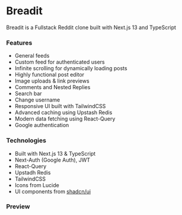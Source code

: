 # Breadit
Breadit is a Fullstack Reddit clone built with Next.js 13 and TypeScript

### Features
- General feeds
- Custom feed for authenticated users
- Infinite scrolling for dynamically loading posts
- Highly functional post editor
- Image uploads & link previews
- Comments and Nested Replies
- Search bar
- Change username
- Responsive UI built with TailwindCSS
- Advanced caching using Upstash Redis
- Modern data fetching using React-Query
- Google authentication

### Technologies
- Built with Next.js 13 & TypeScript
- Next-Auth (Google Auth), JWT
- React-Query
- Upstadh Redis
- TailwindCSS
- Icons from Lucide
- UI components from [shadcn/ui](https://ui.shadcn.com)

### Preview
